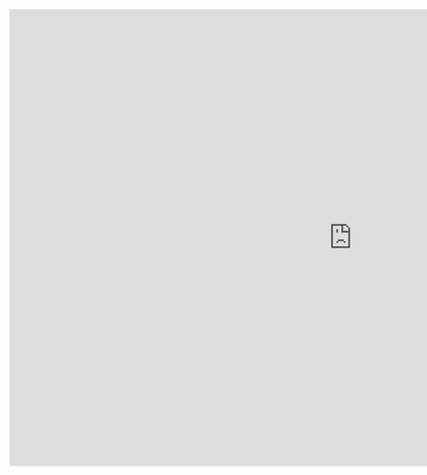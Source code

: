 <iframe frameborder="0" src="https://itch.io/embed-upload/3368244?color=333333" allowfullscreen="" width="1200" height="800"><a href="https://victorcappa.itch.io/teste-webgl-bulbasaur">Play Teste WebGL Bulbasaur on itch.io</a></iframe>



```

